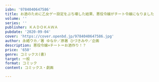 ```yaml
---
isbn: '9784040647586'
title: お酒のために乙女ゲー設定をぶち壊した結果、悪役令嬢がチート令嬢になりました　１
volume: ''
series: ''
publisher: ＫＡＤＯＫＡＷＡ
pubdate: '2020-09-04'
cover: 'https://cover.openbd.jp/9784040647586.jpg'
author: 永緒ウカ／著 ゆなか／原著 ひづきみや／企画
description: 悪役令嬢×チート＝お酒作り！？
price: '650'
genre: コミックス(書)
target: 一般
format: コミック
content: コミックス・劇画

---
```

